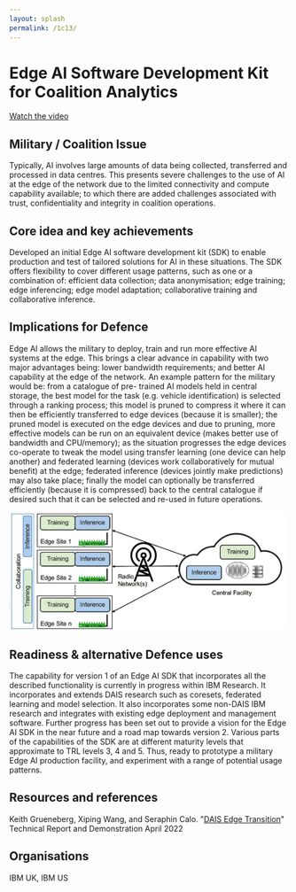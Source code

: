 ```yaml
---
layout: splash
permalink: /1c13/
---
```


# Edge AI Software Development Kit for Coalition Analytics
[Watch the video](https://ibm.box.com/v/Showcase-1c13-video) 

## Military / Coalition Issue
Typically, AI involves large amounts of data being collected, transferred and processed in data centres. This presents
severe challenges to the use of AI at the edge of the network due to the limited connectivity and compute capability
available; to which there are added challenges associated with trust, confidentiality and integrity in coalition
operations.

## Core idea and key achievements
Developed an initial Edge AI software development kit (SDK) to enable production and test of tailored solutions for AI
in these situations. The SDK offers flexibility to cover different usage patterns, such as one or a combination of:
efficient data collection; data anonymisation; edge training; edge inferencing; edge model adaptation; collaborative
training and collaborative inference.

## Implications for Defence
Edge AI allows the military to deploy, train and run more effective AI systems at the edge. This brings a clear advance
in capability with two major advantages being: lower bandwidth requirements; and better AI capability at the edge of
the network. An example pattern for the military would be: from a catalogue of pre- trained AI models held in central
storage, the best model for the task (e.g. vehicle identification) is selected through a ranking process; this model is
pruned to compress it where it can then be efficiently transferred to edge devices (because it is smaller); the pruned
model is executed on the edge devices and due to pruning, more effective models can be run on an equivalent device
(makes better use of bandwidth and CPU/memory); as the situation progresses the edge devices co-operate to tweak the
model using transfer learning (one device can help another) and federated learning (devices work collaboratively for
mutual benefit) at the edge; federated inference (devices jointly make predictions) may also take place; finally the
model can optionally be transferred efficiently (because it is compressed) back to the central catalogue if desired
such that it can be selected and re-used in future operations.

![image info](/dais/achievements/images/1c13-fig1.png)

## Readiness & alternative Defence uses
The capability for version 1 of an Edge AI SDK that incorporates all the described functionality is currently in
progress within IBM Research. It incorporates and extends DAIS research such as coresets, federated learning and model
selection. It also incorporates some non-DAIS IBM research and integrates with existing edge deployment and management
software. Further progress has been set out to provide a vision for the Edge AI SDK in the near future and a road map
towards version 2. Various parts of the capabilities of the SDK are at different maturity levels that approximate to
TRL levels 3, 4 and 5. Thus, ready to prototype a military Edge AI production facility, and experiment with a range of
potential usage patterns.

## Resources and references
Keith Grueneberg, Xiping Wang, and Seraphin Calo. "[DAIS Edge Transition](/https://github.com/dais-ita/dais-ita.github.io/blob/main/dais/papers/doc-0422.pdf)" Technical Report and Demonstration April 2022

## Organisations
IBM UK, IBM US

